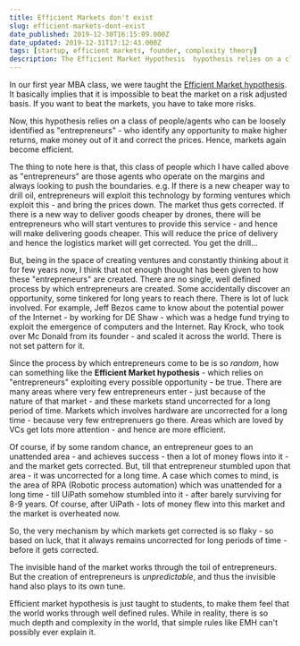 ```yaml
---
title: Efficient Markets don't exist
slug: efficient-markets-dont-exist
date_published: 2019-12-30T16:15:09.000Z
date_updated: 2019-12-31T17:12:43.000Z
tags: [startup, efficient markets, founder, complexity theory]
description: The Efficient Market Hypothesis  hypothesis relies on a class of people/agents who can be loosely identified as "entrepreneurs" - who identify any opportunity to make higher returns, make money out of it and correct the prices. Hence, markets again become efficient. 
---
```


In our first year MBA class, we were taught the [Efficient Market hypothesis](https://en.wikipedia.org/wiki/Efficient-market_hypothesis). It basically implies that it is impossible to beat the market on a risk adjusted basis. If you want to beat the markets, you have to take more risks.

Now, this hypothesis relies on a class of people/agents who can be loosely identified as "entrepreneurs" - who identify any opportunity to make higher returns, make money out of it and correct the prices. Hence, markets again become efficient. 

The thing to note here is that, this class of people which I have called above as "entrepreneurs" are those agents who operate on the margins and always looking to push the boundaries. e.g. If there is a new cheaper way to drill oil, entrepreneurs will exploit this technology by forming ventures which exploit this - and bring the prices down. The market thus gets corrected. If there is a new way to deliver goods cheaper by drones, there will be entrepreneurs who will start ventures to provide this service - and hence will make delivering goods cheaper. This will reduce the price of delivery and hence the logistics market will get corrected. You get the drill...

But, being in the space of creating ventures and constantly thinking about it for few years now, I think that not enough thought has been given to how these "entrepreneurs" are created. There are no single, well defined process by which entrepreneurs are created. Some accidentally discover an opportunity, some tinkered for long years to reach there. There is lot of luck involved. For example, Jeff Bezos came to know about the potential power of the Internet - by working for DE Shaw - which was a hedge fund trying to exploit the emergence of computers and the Internet. Ray Krock, who took over Mc Donald from its founder - and scaled it across the world. There is not set pattern for it.

Since the process by which entrepreneurs come to be is so *random*, how can something like the **Efficient Market hypothesis** - which relies on "entrepreneurs" exploiting every possible opportunity - be true. There are many areas where very few entrepreneurs enter - just because of the nature of that market - and these markets stand uncorrected for a long period of time. Markets which involves hardware are uncorrected for a long time - because very few entreprenuers go there. Areas which are loved by VCs get lots more attention - and hence are more efficient. 

Of course, if by some random chance, an entrepreneur goes to an unattended area - and achieves success - then a lot of money flows into it - and the market gets corrected. But, till that entrepreneur stumbled upon that area - it was uncorrected for a long time. A case which comes to mind, is the area of RPA (Robotic process automation) which was unattended for a long time - till UiPath somehow stumbled into it - after barely surviving for 8-9 years. Of course, after UiPath - lots of money flew into this market and the market is overheated now.

So, the very mechanism by which markets get corrected is so flaky - so based on luck, that it always remains uncorrected for long periods of time - before it gets corrected. 

The invisible hand of the market works through the toil of entrepreneurs. But the creation of entrepreneurs is *unpredictable*, and thus the invisible hand also plays to its own tune.

Efficient market hypothesis is just taught to students, to make them feel that the world works through well defined rules. While in reality, there is so much depth and complexity in the world, that simple rules like EMH can't possibly ever explain it.
